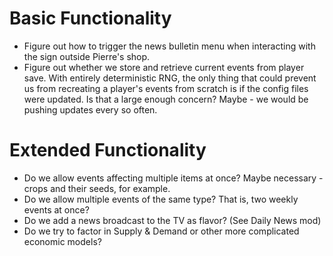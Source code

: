 ﻿# Basic Functionality

* Figure out how to trigger the news bulletin menu when interacting with the
  sign outside Pierre's shop.
* Figure out whether we store and retrieve current events from player save.
  With entirely deterministic RNG, the only thing that could prevent us from
  recreating a player's events from scratch is if the config files were updated.
  Is that a large enough concern? Maybe - we would be pushing updates every so
  often.

# Extended Functionality
* Do we allow events affecting multiple items at once? Maybe necessary - crops and their seeds, for example.
* Do we allow multiple events of the same type? That is, two weekly events at once?
* Do we add a news broadcast to the TV as flavor? (See Daily News mod)
* Do we try to factor in Supply & Demand or other more complicated economic models?
